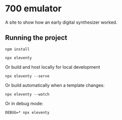 # 700 emulator

A site to show how an early digital synthesizer worked.

## Running the project
```
npm install
```

```
npx eleventy
```

Or build and host locally for local development
```
npx eleventy --serve
```

Or build automatically when a template changes:
```
npx eleventy --watch
```

Or in debug mode:
```
DEBUG=* npx eleventy
```